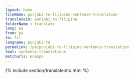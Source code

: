 ```yaml
---
layout: home
fileName: punjabi-to-filipino-sentence-translation
translatein: punjabi_to_filipino
folderName : translate
lang: pa
from: pa
to: fil
langname: punjabi-to
permalink: /pa/punjabi-to-filipino-sentence-translation
tool: sentence-translations
matchurls: en&&pa
---
```

{% include section/translateinto.html %}
